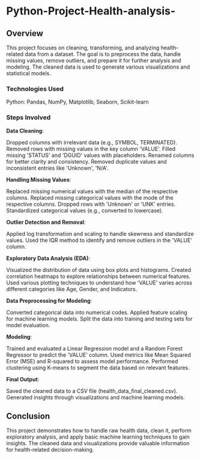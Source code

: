 # Python-Project-Health-analysis-

## Overview
This project focuses on cleaning, transforming, and analyzing health-related data from a dataset. The goal is to preprocess the data, handle missing values, remove outliers, and prepare it for further analysis and modeling. The cleaned data is used to generate various visualizations and statistical models.

### Technologies Used
Python: Pandas, NumPy, Matplotlib, Seaborn, Scikit-learn

### Steps Involved
**Data Cleaning**:

Dropped columns with irrelevant data (e.g., SYMBOL, TERMINATED).
Removed rows with missing values in the key column 'VALUE'.
Filled missing 'STATUS' and 'DGUID' values with placeholders.
Renamed columns for better clarity and consistency.
Removed duplicate values and inconsistent entries like 'Unknown', 'N/A'.

**Handling Missing Values**:

Replaced missing numerical values with the median of the respective columns.
Replaced missing categorical values with the mode of the respective columns.
Dropped rows with 'Unknown' or 'UNK' entries.
Standardized categorical values (e.g., converted to lowercase).

**Outlier Detection and Removal**:

Applied log transformation and scaling to handle skewness and standardize values.
Used the IQR method to identify and remove outliers in the 'VALUE' column.

**Exploratory Data Analysis (EDA)**:

Visualized the distribution of data using box plots and histograms.
Created correlation heatmaps to explore relationships between numerical features.
Used various plotting techniques to understand how 'VALUE' varies across different categories like Age, Gender, and Indicators.

**Data Preprocessing for Modeling**:

Converted categorical data into numerical codes.
Applied feature scaling for machine learning models.
Split the data into training and testing sets for model evaluation.

**Modeling**:

Trained and evaluated a Linear Regression model and a Random Forest Regressor to predict the 'VALUE' column.
Used metrics like Mean Squared Error (MSE) and R-squared to assess model performance.
Performed clustering using K-means to segment the data based on relevant features.

**Final Output**:

Saved the cleaned data to a CSV file (health_data_final_cleaned.csv).
Generated insights through visualizations and machine learning models.

## Conclusion
This project demonstrates how to handle raw health data, clean it, perform exploratory analysis, and apply basic machine learning techniques to gain insights. The cleaned data and visualizations provide valuable information for health-related decision-making.
